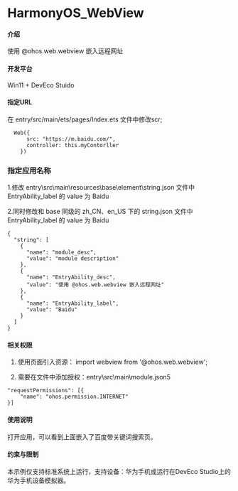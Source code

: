 # HarmonyOS_WebView

#### 介绍

使用 @ohos.web.webview 嵌入远程网址

#### 开发平台

Win11 + DevEco Stuido

#### 指定URL

在 entry/src/main/ets/pages/Index.ets 文件中修改scr;

```
  Web({
      src: "https://m.baidu.com/",
      controller: this.myContorller
    })
```
### 指定应用名称
1.修改 entry\src\main\resources\base\element\string.json 文件中 EntryAbility_label 的 value 为 Baidu

2.同时修改和 base 同级的 zh_CN、en_US 下的 string.json 文件中 EntryAbility_label 的 value 为 Baidu

```
{
  "string": [
    {
      "name": "module_desc",
      "value": "module description"
    },
    {
      "name": "EntryAbility_desc",
      "value": "使用 @ohos.web.webview 嵌入远程网址"
    },
    {
      "name": "EntryAbility_label",
      "value": "Baidu"
    }
  ]
}
```

#### 相关权限

1. 使用页面引入资源： import webview from '@ohos.web.webview';

2. 需要在文件中添加授权：entry\src\main\module.json5
```
"requestPermissions": [{
    "name": "ohos.permission.INTERNET"
}]
```

#### 使用说明

打开应用，可以看到上面嵌入了百度带关键词搜索页。

#### 约束与限制

本示例仅支持标准系统上运行，支持设备：华为手机或运行在DevEco Studio上的华为手机设备模拟器。


